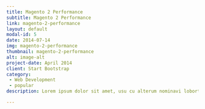 ```yaml
---
title: Magento 2 Performance
subtitle: Magento 2 Performance
link: magento-2-performance
layout: default
modal-id: 5
date: 2014-07-14
img: magento-2-performance
thumbnail: magento-2-performance
alt: image-alt
project-date: April 2014
client: Start Bootstrap
category: 
 - Web Development
 - popular
description: Lorem ipsum dolor sit amet, usu cu alterum nominavi lobortis. At duo novum diceret. Tantas apeirian vix et, usu sanctus postulant inciderint ut, populo diceret necessitatibus in vim. Cu eum dicam feugiat noluisse.

---
```

